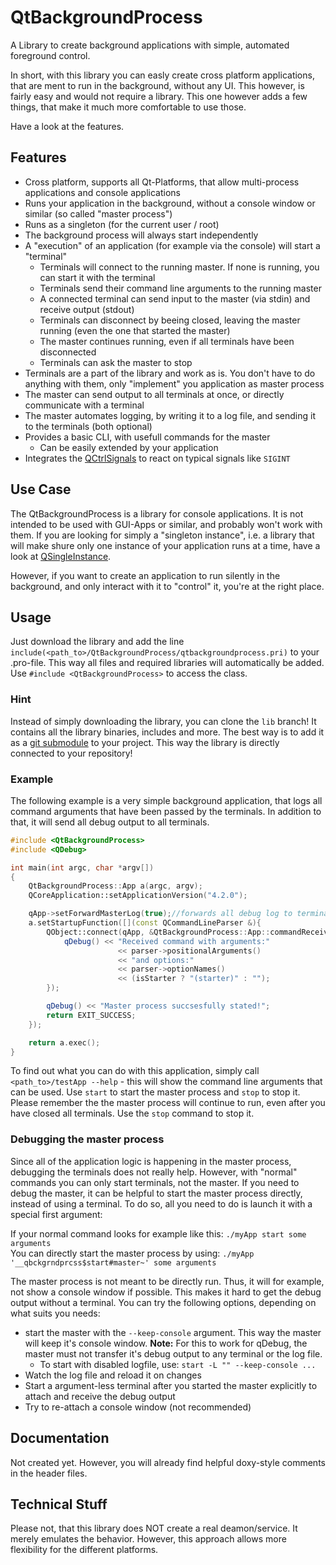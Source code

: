 # QtBackgroundProcess
A Library to create background applications with simple, automated foreground control.

In short, with this library you can easly create cross platform applications, that are ment to run in the background, without any UI. This however, is fairly easy and would not require a library. This one however adds a few things, that make it much more comfortable to use those.

Have a look at the features.

## Features
- Cross platform, supports all Qt-Platforms, that allow multi-process applications and console applications
- Runs your application in the background, without a console window or similar (so called "master process")
- Runs as a singleton (for the current user / root)
- The background process will always start independently
- A "execution" of an application (for example via the console) will start a "terminal"
  - Terminals will connect to the running master. If none is running, you can start it with the terminal
  - Terminals send their command line arguments to the running master
  - A connected terminal can send input to the master (via stdin) and receive output (stdout)
  - Terminals can disconnect by beeing closed, leaving the master running (even the one that started the master)
  - The master continues running, even if all terminals have been disconnected
  - Terminals can ask the master to stop
- Terminals are a part of the library and work as is. You don't have to do anything with them, only "implement" you application as master process
- The master can send output to all terminals at once, or directly communicate with a terminal
- The master automates logging, by writing it to a log file, and sending it to the terminals (both optional)
- Provides a basic CLI, with usefull commands for the master
  - Can be easily extended by your application
- Integrates the [QCtrlSignals](https://github.com/Skycoder42/QCtrlSignals) to react on typical signals like `SIGINT`

## Use Case
The QtBackgroundProcess is a library for console applications. It is not intended to be used with GUI-Apps or similar, and probably won't work with them. If you are looking for simply a "singleton instance", i.e. a library that will make shure only one instance of your application runs at a time, have a look at [QSingleInstance](https://github.com/Skycoder42/QSingleInstance).

However, if you want to create an application to run silently in the background, and only interact with it to "control" it, you're at the right place.

## Usage
Just download the library and add the line `include(<path_to>/QtBackgroundProcess/qtbackgroundprocess.pri)` to your .pro-file. This way all files and required libraries will automatically be added. Use `#include <QtBackgroundProcess>` to access the class.

### Hint
Instead of simply downloading the library, you can clone the `lib` branch! It contains all the library binaries, includes and more. The best way is to add it as a [git submodule](https://git-scm.com/book/en/v2/Git-Tools-Submodules) to your project. This way the library is directly connected to your repository!

### Example
The following example is a very simple background application, that logs all command arguments that have been passed by the terminals. In addition to that, it will send all debug output to all terminals.

```cpp
#include <QtBackgroundProcess>
#include <QDebug>

int main(int argc, char *argv[])
{
    QtBackgroundProcess::App a(argc, argv);
    QCoreApplication::setApplicationVersion("4.2.0");

    qApp->setForwardMasterLog(true);//forwards all debug log to terminals IF this becomes the master
    a.setStartupFunction([](const QCommandLineParser &){
        QObject::connect(qApp, &QtBackgroundProcess::App::commandReceived, qApp, [](QSharedPointer<QCommandLineParser> parser, bool isStarter){
            qDebug() << "Received command with arguments:"
                        << parser->positionalArguments()
                        << "and options:"
                        << parser->optionNames()
                        << (isStarter ? "(starter)" : "");
        });

        qDebug() << "Master process succsesfully stated!";
        return EXIT_SUCCESS;
    });

    return a.exec();
}
```

To find out what you can do with this application, simply call `<path_to>/testApp --help` - this will show the command line arguments that can be used. Use `start` to start the master process and `stop` to stop it. Please remember the the master process will continue to run, even after you have closed all terminals. Use the `stop` command to stop it.

### Debugging the master process
Since all of the application logic is happening in the master process, debugging the terminals does not really help. However, with "normal" commands you can only start terminals, not the master. If you need to debug the master, it can be helpful to start the master process directly, instead of using a terminal. To do so, all you need to do is launch it with a special first argument:

If your normal command looks for example like this: `./myApp start some arguments`<br>
You can directly start the master process by using: `./myApp '__qbckgrndprcss$start#master~' some arguments`

The master process is not meant to be directly run. Thus, it will for example, not show a console window if possible. This makes it hard to get the debug output without a terminal. You can try the following options, depending on what suits you needs:
- start the master with the `--keep-console` argument. This way the master will keep it's console window. **Note:** For this to work for qDebug, the master must not transfer it's debug output to any terminal or the log file.
  - To start with disabled logfile, use: `start -L "" --keep-console ...`
- Watch the log file and reload it on changes
- Start a argument-less terminal after you started the master explicitly to attach and receive the debug output
- Try to re-attach a console window (not recommended)

## Documentation
Not created yet. However, you will already find helpful doxy-style comments in the header files.

## Technical Stuff
Please not, that this library does NOT create a real deamon/service. It merely emulates the behavior. However, this approach allows more flexibility for the different platforms.